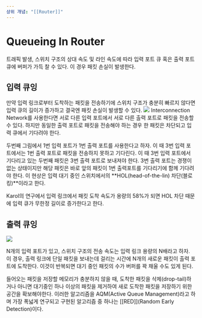 ```yaml
---
상위 개념: "[[Router]]"
---
```

# Queueing In Router
트래픽 발생, 스위치 구조의 상대 속도 및 라인 속도에 따라 입력 포트 큐 혹은 출력 포트 큐에 버퍼가 가득 찰 수 있다. 이 경우 패킷 손실이 발생한다.

## 입력 큐잉
만약 입력 링크로부터 도착하는 패킷을 전송하기에 스위치 구조가 충분히 빠르지 않다면 입력 큐의 길이가 증가하고 결국엔 패킷 손실이 발생할 수 있다.
![](https://i.imgur.com/79Eqsv6.png)
Interconnection Network를 사용한다면 서로 다른 입력 포트에서 서로 다른 출력 포트로 패킷을 전송할 수 있다. 하지만 동일한 출력 포트로 패킷을 전송해야 하는 경우 한 패킷은 차단되고 입력 큐에서 기다려야 한다.

두번째 그림에서 1번 입력 포트가 1번 출력 포트를 사용한다고 하자. 이 때 3번 입력 포트에서는 1번 출력 포트로 패킷을 전송하지 못하고 기다린다. 이 때 3번 입력 포트에서 기다리고 있는 두번째 패킷은 3번 출력 포트로 보내져야 한다. 3번 출력 포트는 경쟁이 없는 상태이지만 해당 패킷은 바로 앞의 패킷이 1번 출력포트를 기다리기에 함께 기다려야 한다. 이 현상은 입력 대기 중인 스위치에서의 **HOL(head-of-the-lin) 차단(블로킹)**이라고 한다.

Karol의 연구에서 입력 링크에서 패킷 도착 속도가 용량의 58%가 되면 HOL 차단 때문에 입력 큐가 무한정 길이로 증가한다고 한다.

## 출력 큐잉
![](https://i.imgur.com/PsWgCq6.png)

N개의 입력 포트가 있고, 스위치 구조의 전송 속도는 입력 링크 용량의 N배라고 하자. 이 경우, 출력 링크에 단일 패킷을 보내는데 걸리는 시간에 N개의 새로운 패킷이 출력 포트에 도착한다. 이것이 반복되면 대기 중인 패킷의 수가 버퍼를 꽉 채울 수도 있게 된다.

들어오는 패킷을 저장할 메모리가 충분하지 않을 때, 도착한 패킷을 삭제(drop-tail)하거나 아니면 대기중인 하나 이상의 패킷을 제거하여 새로 도착한 패킷을 저장하기 위한 공간을 확보해야한다. 이러한 알고리즘을 AQM(Active Queue Management)라고 하며 가장 폭넓게 연구되고 구현된 알고리즘 중 하나는 [[RED]](Random Early Detection)이다.

